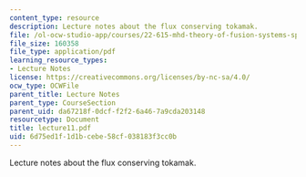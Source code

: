 ```yaml
---
content_type: resource
description: Lecture notes about the flux conserving tokamak.
file: /ol-ocw-studio-app/courses/22-615-mhd-theory-of-fusion-systems-spring-2007/6d75ed1f1d1bcebe58cf038183f3cc0b_lecture11.pdf
file_size: 160358
file_type: application/pdf
learning_resource_types:
- Lecture Notes
license: https://creativecommons.org/licenses/by-nc-sa/4.0/
ocw_type: OCWFile
parent_title: Lecture Notes
parent_type: CourseSection
parent_uid: da67218f-0dcf-f2f2-6a46-7a9cda203148
resourcetype: Document
title: lecture11.pdf
uid: 6d75ed1f-1d1b-cebe-58cf-038183f3cc0b
---
```

Lecture notes about the flux conserving tokamak.